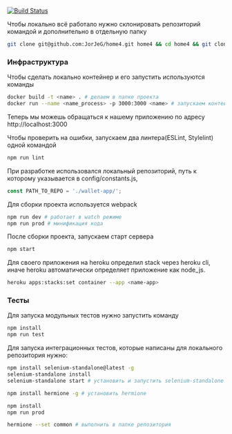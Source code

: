 [![Build Status](https://travis-ci.org/JorJeG/home4.svg?branch=master)](https://travis-ci.org/JorJeG/home4)

Чтобы локально всё работало нужно склонировать репозиторий командой и дополнительно в отдельную папку
```bash
git clone git@github.com:JorJeG/home4.git home4 && cd home4 && git clone --mirror git@github.com:JorJeG/home4.git ./wallet-app/
```

### Инфраструктура

Чтобы сделать локально контейнер и его запустить используются команды
```bash
docker build -t <name> . # делаем в папке проекта
docker run --name <name_process> -p 3000:3000 <name> # запускаем контейнер
```
Теперь мы можешь обращаться к нашему приложению по адресу http://localhost:3000

Чтобы проверить на ошибки, запускаем два линтера(ESLint, Stylelint) одной командой
```bash
npm run lint
```

При разработке использовался локальный репозиторий, путь к которому указывается
в config/constants.js,
```javascript
const PATH_TO_REPO = './wallet-app/';
```

Для сборки проекта используется webpack
```bash
npm run dev # работает в watch режиме
npm run prod # минификация кода
```

После сборки проекта, запускаем старт сервера
```bash
npm start
```

Для своего приложения на heroku определил stack через heroku cli,
иначе heroku автоматически определяет приложение как node_js.
```bash
heroku apps:stacks:set container --app <name-app>
```

### Тесты

Для запуска модульных тестов нужно запустить команду
```bash
npm install
npm run test
```

Для запуска интеграционных тестов, которые написаны для локального репозитория нужно:

```bash
npm install selenium-standalone@latest -g
selenium-standalone install
selenium-standalone start # установить и запустить selenium-standalone

npm install hermione -g # установить hermione

npm install
npm run prod

hermione --set common # выполнить в папке репозитория
```
